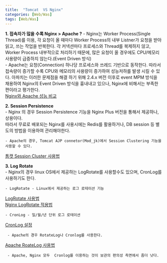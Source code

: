 ```yaml
---
title:  "Tomcat  VS Nginx"
categories: [Web/Was]
tags: [Web/Was]
---
```


**1. 접속자가 많을 수록 Nginx > Apache ?**
    - Nginx는 Worker Process(Single Thread)를 이용, 각 요청이 올 때마다 Worker Process의 내부 Listner가 요청을 받아읽고, 쓰는 작업을 반복한다.  각 커넥션마다 프로세스와 Thread를 복제하지 않고, Worker Process 내부적으로 처리하기 때문에, 많은 요청이 올 경우에도 CPU/메모리 사용량이 급증하지 않는다.(Event Driven 방식)   
    - Apache는 요청(Connection) 하나당 프로세스와 쓰레드 기반으로 동작한다. 따라서 접속량이 증가할 수록 CPU와 메모리의 사용량이 증가하여 성능저하를 발생 시킬 수 있다.  아파치는 이러한 문제점을 해결 하기 위해 2.4.x 버전 이후로 event MPM 방식을 채용하여 Nginx의 Event Driven 방식을 흉내내고 있으나, Nginx에 비해서는 부족한 편이라고 평가한다.  
	  [Nginx와 Apache 성능 비교](http://blog.naver.com/PostView.nhn?blogId=tmondev&logNo=220737182315&redirect=Dlog&widgetTypeCall=true)  
 
**2. Session Persistence**  
    - Nginx 의 경우 Session Persistence 기능을 Nginx Plus 버전을 통해서 제공하나, 상용이다.  
      따라서 무료로 배포되는 Nginx를 사용시에는 Redis를 활용하거나, DB session 등 별도의 방법을 이용하여 관리해야한다.  
 
    - Apache의 경우, Tomcat AJP connetor(Mod_jk)에서 Session Clustering 기능을 사용할 수 있다.  
[톰캣 Session Cluster 사용법](http://sarc.io/index.php/tomcat/111-tomcat-session-cluster-1)  
 
**3. Log Rotate**  
    - Nginx의 경우 linux OS에서 제공하는 LogRotate를 사용할수도 있으며, CronLog를 사용하기도 한다.  
 
    - LogRotate - Linux에서 제공하는 로그 로테이션 기능  
[LogRotate 사용법](http://culturescrap.tistory.com/entry/logrotate-%EC%82%AC%EC%9A%A9%EB%B2%95%EB%A1%9C%EA%B7%B8-%EC%84%B8%EB%8C%80%EA%B4%80%EB%A6%AC)  
[Nginx LogRotate 적용법](http://www.galgulee.com/nginx-log-rotate-%EC%8B%9C%ED%82%A4%EA%B8%B0-logrotate-%EC%82%AC%EC%9A%A9/)  
 
    - CronLog - 일/월/년 단위 로그 로테이션  
[CronLog 설정](http://egloos.zum.com/lukasy/v/2448406)
 
     - Apache의 경우 RotateLog나 Cronlog를 사용한다.  
[Apache RoateLog 사용법](https://httpd.apache.org/docs/trunk/ko/programs/rotatelogs.html)
 
     - Apache, Nginx 모두  Cronlog를 이용하는 것이 보관의 편의성 측면에서 좀더 낫다. 



